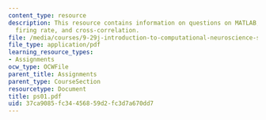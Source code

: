```yaml
---
content_type: resource
description: This resource contains information on questions on MATLAB, spike train,
  firing rate, and cross-correlation.
file: /media/courses/9-29j-introduction-to-computational-neuroscience-spring-2004/37ca9085fc34456859d2fc3d7a670dd7_ps01.pdf
file_type: application/pdf
learning_resource_types:
- Assignments
ocw_type: OCWFile
parent_title: Assignments
parent_type: CourseSection
resourcetype: Document
title: ps01.pdf
uid: 37ca9085-fc34-4568-59d2-fc3d7a670dd7
---
```

